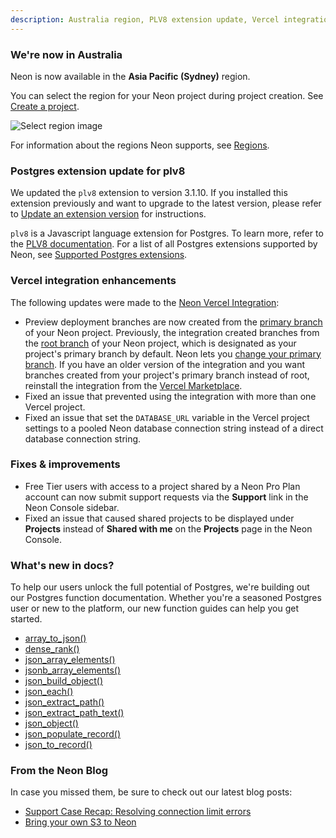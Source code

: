 ```yaml
---
description: Australia region, PLV8 extension update, Vercel integration enhancements, and more 
---
```


### We're now in Australia

Neon is now available in the **Asia  Pacific (Sydney)**	region.

You can select the region for your Neon project during project creation. See [Create a project](/docs/manage/projects#create-a-project).

![Select region image](/docs/introduction/project_creation_regions.png)

For information about the regions Neon supports, see [Regions](/docs/introduction/regions).

### Postgres extension update for plv8 

We updated the `plv8` extension to version 3.1.10. If you installed this extension previously and want to upgrade to the latest version, please refer to [Update an extension version](https://neon.tech/docs/extensions/pg-extensions#update-an-extension-version) for instructions.

`plv8` is a Javascript language extension for Postgres. To learn more, refer to the [PLV8 documentation](https://plv8.github.io/). For a list of all Postgres extensions supported by Neon, see [Supported Postgres extensions](https://neon.tech/docs/extensions/pg-extensions).

### Vercel integration enhancements

The following updates were made to the [Neon Vercel Integration](https://vercel.com/integrations/neon):

- Preview deployment branches are now created from the [primary branch](/docs/reference/glossary#primary-branch) of your Neon project. Previously, the integration created branches from the [root branch](/docs/reference/glossary#root-branch) of your Neon project, which is designated as your project's primary branch by default. Neon lets you [change your primary branch](/docs/manage/branches#set-a-branch-as-primary). If you have an older version of the integration and you want branches created from your project's primary branch instead of root, reinstall the integration from the [Vercel Marketplace](https://vercel.com/integrations).
- Fixed an issue that prevented using the integration with more than one Vercel project. 
- Fixed an issue that set the `DATABASE_URL` variable in the Vercel project settings to a pooled Neon database connection string instead of a direct database connection string.

### Fixes & improvements

- Free Tier users with access to a project shared by a Neon Pro Plan account can now submit support requests via the **Support** link in the Neon Console sidebar.
- Fixed an issue that caused shared projects to be displayed under **Projects** instead of **Shared with me** on the **Projects** page in the Neon Console.

### What's new in docs?

To help our users unlock the full potential of Postgres, we're building out our Postgres function documentation. Whether you're a seasoned Postgres user or new to the platform, our new function guides can help you get started.

- [array_to_json()](https://neon.tech/docs/functions/array_to_json)
- [dense_rank()](https://neon.tech/docs/functions/dense_rank)
- [json_array_elements()](https://neon.tech/docs/functions/json_array_elements)
- [jsonb_array_elements()](https://neon.tech/docs/functions/jsonb_array_elements)
- [json_build_object()](https://neon.tech/docs/functions/json_build_object)
- [json_each()](https://neon.tech/docs/functions/json_each)
- [json_extract_path()](https://neon.tech/docs/functions/json_extract_path)
- [json_extract_path_text()](https://neon.tech/docs/functions/json_extract_path_text)
- [json_object()](https://neon.tech/docs/functions/json_object)
- [json_populate_record()](https://neon.tech/docs/functions/json_populate_record)
- [json_to_record()](https://neon.tech/docs/functions/json_to_record)

### From the Neon Blog

In case you missed them, be sure to check out our latest blog posts:

- [Support Case Recap: Resolving connection limit errors](https://neon.tech/blog/postgres-support-case-recap)
- [Bring your own S3 to Neon](https://neon.tech/blog/bring-your-own-s3-to-neon)
